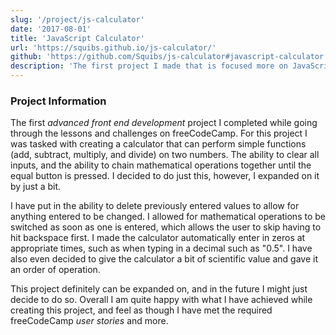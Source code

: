 ```yaml
---
slug: '/project/js-calculator'
date: '2017-08-01'
title: 'JavaScript Calculator'
url: 'https://squibs.github.io/js-calculator/'
github: 'https://github.com/Squibs/js-calculator#javascript-calculator'
description: 'The first project I made that is focused more on JavaScript. Everything could have definitely been improved, but this was my first real steps in trying to make something with JavaScript without really following a specific example.'
---
```


### Project Information

The first _advanced front end development_ project I completed while going through the lessons and challenges on freeCodeCamp. For this project I was tasked with creating a calculator that can perform simple functions (add, subtract, multiply, and divide) on two numbers. The ability to clear all inputs, and the ability to chain mathematical operations together until the equal button is pressed. I decided to do just this, however, I expanded on it by just a bit.

I have put in the ability to delete previously entered values to allow for anything entered to be changed. I allowed for mathematical operations to be switched as soon as one is entered, which allows the user to skip having to hit backspace first. I made the calculator automatically enter in zeros at appropriate times, such as when typing in a decimal such as "0.5". I have also even decided to give the calculator a bit of scientific value and gave it an order of operation.

This project definitely can be expanded on, and in the future I might just decide to do so. Overall I am quite happy with what I have achieved while creating this project, and feel as though I have met the required freeCodeCamp _user stories_ and more.
